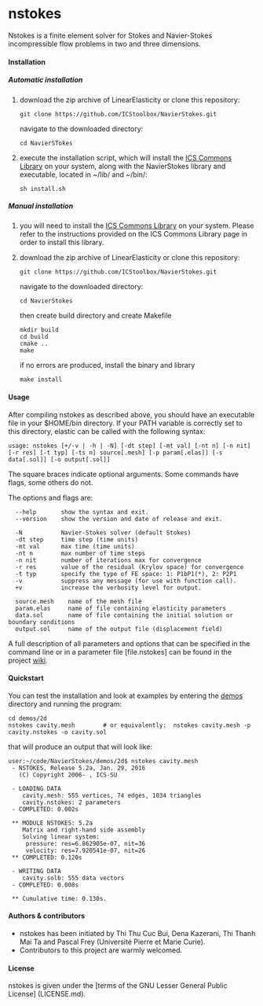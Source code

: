 # nstokes
Nstokes is a finite element solver for Stokes and Navier-Stokes incompressible flow problems in two and three dimensions.

#### Installation

##### Automatic installation

1. download the zip archive of LinearElasticity or clone this repository:

   ` git clone https://github.com/ICStoolbox/NavierStokes.git `

   navigate to the downloaded directory: 

   ` cd NavierSTokes `

2. execute the installation script, which will install the [ICS Commons Library](https://github.com/ICStoolbox/Commons) on your system, along with the NavierStokes library and executable, located in ~/lib/ and ~/bin/:

   ` sh install.sh `

##### Manual installation

1. you will need to install the [ICS Commons Library](https://github.com/ICStoolbox/Commons) on your system. 
Please refer to the instructions provided on the ICS Commons Library page in order to install this library.

2. download the zip archive of LinearElasticity or clone this repository:

   ` git clone https://github.com/ICStoolbox/NavierStokes.git `

   navigate to the downloaded directory: 

   ` cd NavierStokes `

   then create build directory and create Makefile
   ```
   mkdir build
   cd build
   cmake ..
   make
   ```

   if no errors are produced, install the binary and library

   ` make install ` 

#### Usage
After compiling nstokes as described above, you should have an executable file in your $HOME/bin directory. If your PATH variable is correctly set to this directory, elastic can be called with the following syntax:

    usage: nstokes [+/-v | -h | -N] [-dt step] [-mt val] [-nt n] [-n nit] [-r res] [-t typ] [-ts n] source[.mesh] [-p param[.elas]] [-s data[.sol]] [-o output[.sol]]
    
The square braces indicate optional arguments. Some commands have flags, some others do not.

The options and flags are:
```
  --help       show the syntax and exit.
  --version    show the version and date of release and exit.

  -N           Navier-Stokes solver (default Stokes)
  -dt step     time step (time units)
  -mt val      max time (time units)
  -nt n        max number of time steps
  -n nit       number of iterations max for convergence
  -r res       value of the residual (Krylov space) for convergence
  -t typ       specify the type of FE space: 1: P1bP1(*), 2: P2P1
  -v           suppress any message (for use with function call).
  +v           increase the verbosity level for output.

  source.mesh    name of the mesh file
  param.elas     name of file containing elasticity parameters
  data.sol       name of file containing the initial solution or boundary conditions
  output.sol     name of the output file (displacement field)
```

A full description of all parameters and options that can be specified in the command line or in a parameter file [file.nstokes] can be found in the project [wiki](https://github.com/ICStoolbox/NavierStokes/wiki).

#### Quickstart
You can test the installation and look at examples by entering the [demos](demos) directory and running the program:

    cd demos/2d
    nstokes cavity.mesh        # or equivalently:  nstokes cavity.mesh -p cavity.nstokes -o cavity.sol

that will produce an output that will look like:
```
user:~/code/NavierStokes/demos/2d$ nstokes cavity.mesh
 - NSTOKES, Release 5.2a, Jan. 29, 2016
   (C) Copyright 2006- , ICS-SU

 - LOADING DATA
    cavity.mesh: 555 vertices, 74 edges, 1034 triangles
    cavity.nstokes: 2 parameters
 - COMPLETED: 0.002s

 ** MODULE NSTOKES: 5.2a
    Matrix and right-hand side assembly
    Solving linear system:
     pressure: res=6.862905e-07, nit=36
     velocity: res=7.920541e-07, nit=26
 ** COMPLETED: 0.120s

 - WRITING DATA
    cavity.solb: 555 data vectors
 - COMPLETED: 0.008s

 ** Cumulative time: 0.130s.
```

#### Authors & contributors
* nstokes has been initiated by Thi Thu Cuc Bui, Dena Kazerani, Thi Thanh Mai Ta and Pascal Frey (Université Pierre et Marie Curie).
* Contributors to this project are warmly welcomed. 

#### License
nstokes is given under the [terms of the GNU Lesser General Public License] (LICENSE.md).
